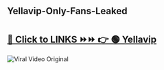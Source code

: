 
 ## Yellavip-Only-Fans-Leaked

# <h2><a href="https://clipsfans.com/Yellavip&ref=git">🔗 Click to LINKS ⏩⏩ 👉 🟢 Yellavip </a></h2>

<a href="https://clipsfans.com/Yellavip&ref=git" rel="nofollow" data-target="animated-image.originalLink"><img src="https://i.ibb.co.com/xMMVF88/686577567.gif" alt="Viral Video Original" style="max-width: 100%; display: inline-block;" data-target="animated-image.originalImage"></a>
